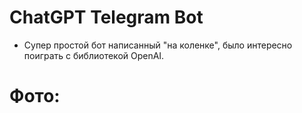 # ChatGPT Telegram Bot
* Супер простой бот написанный "на коленке", было интересно поиграть с библиотекой OpenAI.

# Фото:
